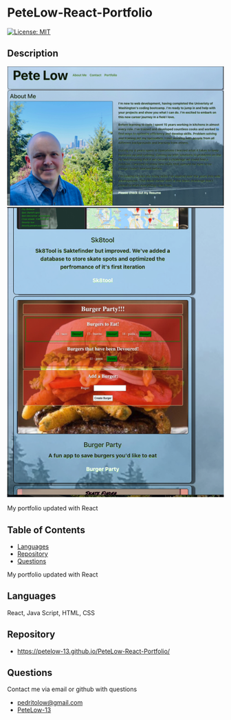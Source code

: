# PeteLow-React-Portfolio
[![License: MIT](https://img.shields.io/badge/License-MIT-green.svg)](https://opensource.org/licenses/MIT)
## Description
![homepage](./src/assets/screenshot1.png)
![portfoliopage](./src/assets/screenshot2.png)

My portfolio updated with React
## Table of Contents
- [Languages](#languages)
- [Repository](#repository)
- [Questions](#questions)


My portfolio updated with React

## Languages

React, Java Script, HTML, CSS

## Repository
- https://petelow-13.github.io/PeteLow-React-Portfolio/
## Questions

Contact me via email or github with questions
- pedritolow@gmail.com
- [PeteLow-13](http://github.com/PeteLow-13)